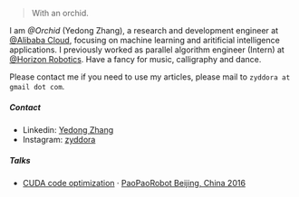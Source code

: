> With an orchid.


I am *@Orchid* (Yedong Zhang), a research and development engineer at [@Alibaba Cloud](https://www.alibabacloud.com/), focusing on machine learning and aritificial intelligence applications. I previously worked as parallel algorithm engineer (Intern) at [@Horizon Robotics](http://en.horizon.ai/). Have a fancy for music, calligraphy and dance.

Please contact me if you need to use my articles, please mail to `zyddora at gmail dot com`.

##### Contact

+ Linkedin: [Yedong Zhang](https://www.linkedin.com/in/yedong-zhang-83836870/)
+ Instagram: [zyddora](https://www.instagram.com/zyddora/)

##### Talks

- [CUDA code optimization][1] · [PaoPaoRobot Beijing, China 2016](http://paopaorobot.org/)

[1]: http://paopaorobot.org/2017/05/20/%E7%AC%AC%E5%8D%81%E4%B8%89%E8%AF%BE%EF%BC%9Acuda%E4%BB%A3%E7%A0%81%E4%BC%98%E5%8C%96-%E5%BC%A0%E4%B9%9F%E5%86%AC/
